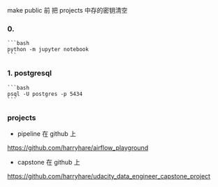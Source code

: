 make public 前 把 projects 中存的密钥清空


### 0.
	```bash
	python -m jupyter notebook
	```


### 1. postgresql

	```bash
	psql -U postgres -p 5434
	```
	
	
### projects

* pipeline  在 github 上

https://github.com/harryhare/airflow_playground

*  capstone 在 github 上

https://github.com/harryhare/udacity_data_engineer_capstone_project
	